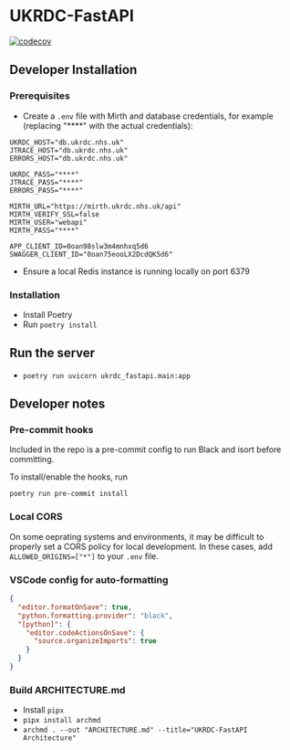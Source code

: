 # UKRDC-FastAPI

[![codecov](https://codecov.io/gh/renalreg/ukrdc-fastapi/branch/main/graph/badge.svg?token=5GYR8M6G1W)](https://codecov.io/gh/renalreg/ukrdc-fastapi)

## Developer Installation

### Prerequisites

- Create a `.env` file with Mirth and database credentials, for example (replacing "\*\*\*\*" with the actual credentials):

```
UKRDC_HOST="db.ukrdc.nhs.uk"
JTRACE_HOST="db.ukrdc.nhs.uk"
ERRORS_HOST="db.ukrdc.nhs.uk"

UKRDC_PASS="****"
JTRACE_PASS="****"
ERRORS_PASS="****"

MIRTH_URL="https://mirth.ukrdc.nhs.uk/api"
MIRTH_VERIFY_SSL=false
MIRTH_USER="webapi"
MIRTH_PASS="****"

APP_CLIENT_ID=0oan98slw3m4mnhxq5d6
SWAGGER_CLIENT_ID="0oan75eooLX2DcdQK5d6"
```

- Ensure a local Redis instance is running locally on port 6379

### Installation

- Install Poetry
- Run `poetry install`

## Run the server

- `poetry run uvicorn ukrdc_fastapi.main:app`

## Developer notes

### Pre-commit hooks

Included in the repo is a pre-commit config to run Black and isort before committing.

To install/enable the hooks, run

```
poetry run pre-commit install
```

### Local CORS

On some oeprating systems and environments, it may be difficult to properly set a CORS policy for local development. In these cases, add `ALLOWED_ORIGINS=["*"]` to your `.env` file.

### VSCode config for auto-formatting

```json
{
  "editor.formatOnSave": true,
  "python.formatting.provider": "black",
  "[python]": {
    "editor.codeActionsOnSave": {
      "source.organizeImports": true
    }
  }
}
```

### Build ARCHITECTURE.md

- Install `pipx`
- `pipx install archmd`
- `archmd . --out "ARCHITECTURE.md" --title="UKRDC-FastAPI Architecture"`
